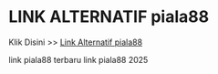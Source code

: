 # LINK ALTERNATIF piala88

Klik Disini >> <a href="https://linksto.pages.dev/">Link Alternatif piala88 </a>

link piala88 terbaru
link piala88 2025